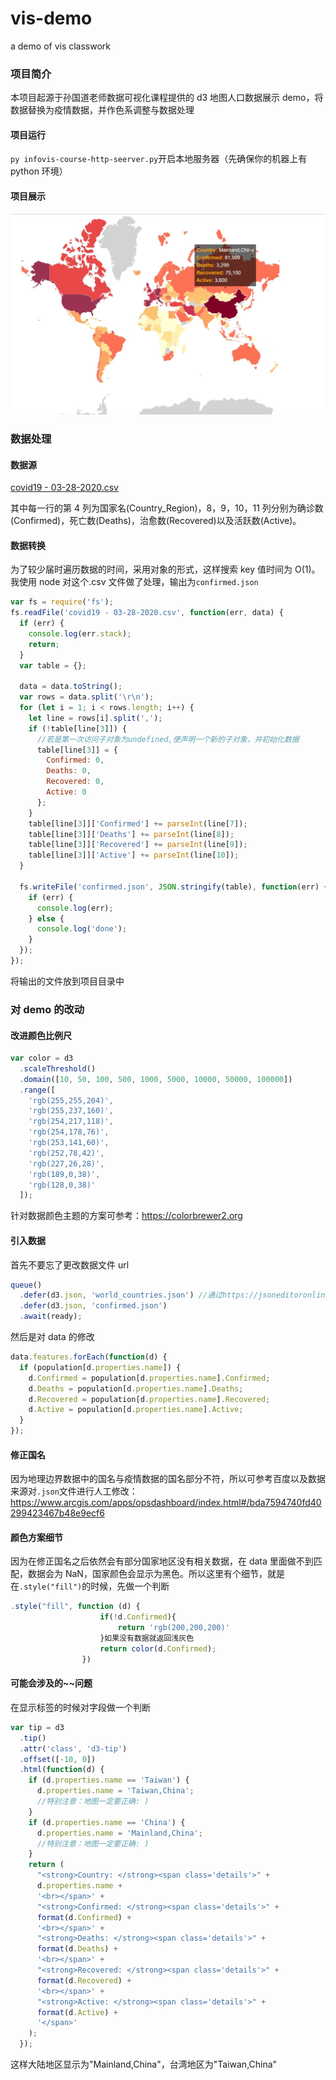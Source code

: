 # vis-demo

a demo of vis classwork

### 项目简介

本项目起源于孙国道老师数据可视化课程提供的 d3 地图人口数据展示 demo，将数据替换为疫情数据，并作色系调整与数据处理

#### 项目运行

`py infovis-course-http-seerver.py`开启本地服务器（先确保你的机器上有 python 环境）

#### 项目展示

![](README.assets/20200331124058.jpg)

### 数据处理

#### 数据源

<u>covid19 - 03-28-2020.csv</u>

其中每一行的第 4 列为国家名(Country_Region)，8，9，10，11 列分别为确诊数(Confirmed)，死亡数(Deaths)，治愈数(Recovered)以及活跃数(Active)。

#### 数据转换

为了较少届时遍历数据的时间，采用对象的形式，这样搜索 key 值时间为 O(1)。我使用 node 对这个.csv 文件做了处理，输出为`confirmed.json`

```js
var fs = require('fs');
fs.readFile('covid19 - 03-28-2020.csv', function(err, data) {
  if (err) {
    console.log(err.stack);
    return;
  }
  var table = {};

  data = data.toString();
  var rows = data.split('\r\n');
  for (let i = 1; i < rows.length; i++) {
    let line = rows[i].split(',');
    if (!table[line[3]]) {
      //若是第一次访问子对象为undefined,便声明一个新的子对象，并初始化数据
      table[line[3]] = {
        Confirmed: 0,
        Deaths: 0,
        Recovered: 0,
        Active: 0
      };
    }
    table[line[3]]['Confirmed'] += parseInt(line[7]);
    table[line[3]]['Deaths'] += parseInt(line[8]);
    table[line[3]]['Recovered'] += parseInt(line[9]);
    table[line[3]]['Active'] += parseInt(line[10]);
  }

  fs.writeFile('confirmed.json', JSON.stringify(table), function(err) {
    if (err) {
      console.log(err);
    } else {
      console.log('done');
    }
  });
});
```

将输出的文件放到项目目录中

### 对 demo 的改动

#### 改进颜色比例尺

```js
var color = d3
  .scaleThreshold()
  .domain([10, 50, 100, 500, 1000, 5000, 10000, 50000, 100000])
  .range([
    'rgb(255,255,204)',
    'rgb(255,237,160)',
    'rgb(254,217,118)',
    'rgb(254,178,76)',
    'rgb(253,141,60)',
    'rgb(252,78,42)',
    'rgb(227,26,28)',
    'rgb(189,0,38)',
    'rgb(128,0,38)'
  ]);
```

针对数据颜色主题的方案可参考：https://colorbrewer2.org

#### 引入数据

首先不要忘了更改数据文件 url

```js
queue()
  .defer(d3.json, 'world_countries.json') //通过https://jsoneditoronline.org/介绍
  .defer(d3.json, 'confirmed.json')
  .await(ready);
```

然后是对 data 的修改

```js
data.features.forEach(function(d) {
  if (population[d.properties.name]) {
    d.Confirmed = population[d.properties.name].Confirmed;
    d.Deaths = population[d.properties.name].Deaths;
    d.Recovered = population[d.properties.name].Recovered;
    d.Active = population[d.properties.name].Active;
  }
});
```

#### 修正国名

因为地理边界数据中的国名与疫情数据的国名部分不符，所以可参考百度以及数据来源对`.json`文件进行人工修改：https://www.arcgis.com/apps/opsdashboard/index.html#/bda7594740fd40299423467b48e9ecf6

#### 颜色方案细节

因为在修正国名之后依然会有部分国家地区没有相关数据，在 data 里面做不到匹配，数据会为 NaN，国家颜色会显示为黑色。所以这里有个细节，就是在`.style("fill")`的时候，先做一个判断

```js
.style("fill", function (d) {
                    if(!d.Confirmed){
                        return 'rgb(200,200,200)'
                    }如果没有数据就返回浅灰色
                    return color(d.Confirmed);
                })
```

#### 可能会涉及的~~问题

在显示标签的时候对字段做一个判断

```js
var tip = d3
  .tip()
  .attr('class', 'd3-tip')
  .offset([-10, 0])
  .html(function(d) {
    if (d.properties.name == 'Taiwan') {
      d.properties.name = 'Taiwan,China';
      //特别注意：地图一定要正确: )
    }
    if (d.properties.name == 'China') {
      d.properties.name = 'Mainland,China';
      //特别注意：地图一定要正确: )
    }
    return (
      "<strong>Country: </strong><span class='details'>" +
      d.properties.name +
      '<br></span>' +
      "<strong>Confirmed: </strong><span class='details'>" +
      format(d.Confirmed) +
      '<br></span>' +
      "<strong>Deaths: </strong><span class='details'>" +
      format(d.Deaths) +
      '<br></span>' +
      "<strong>Recovered: </strong><span class='details'>" +
      format(d.Recovered) +
      '<br></span>' +
      "<strong>Active: </strong><span class='details'>" +
      format(d.Active) +
      '</span>'
    );
  });
```

这样大陆地区显示为"Mainland,China"，台湾地区为"Taiwan,China"
